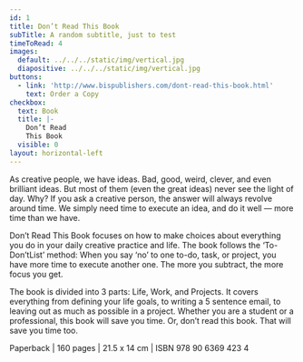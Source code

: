 ```yaml
---
id: 1
title: Don’t Read This Book
subTitle: A random subtitle, just to test
timeToRead: 4
images:
  default: ../../../static/img/vertical.jpg
  diapositive: ../../../static/img/vertical.jpg
buttons:
  - link: 'http://www.bispublishers.com/dont-read-this-book.html'
    text: Order a Copy
checkbox:
  text: Book
  title: |-
    Don’t Read
    This Book
  visible: 0
layout: horizontal-left
---
```


As creative people, we have ideas. Bad, good, weird, clever, and even brilliant ideas. But most of them (even the great ideas) never see the light of day. Why? If you ask a creative person, the answer will always revolve around time. We simply need time to execute an idea, and do it well — more time than we have.

Don’t Read This Book focuses on how to make choices about everything you do in your daily creative practice and life. The book follows the ‘To-Don’tList’ method: When you say ‘no’ to one to-do, task, or project, you have more time to execute another one. The more you subtract, the more focus you get.

The book is divided into 3 parts: Life, Work, and Projects. It covers everything from defining your life goals, to writing a 5 sentence email, to leaving out as much as possible in a project. Whether you are a student or a professional, this book will save you time. Or, don’t read this book. That will save you time too.

Paperback | 160 pages | 21.5 x 14 cm | ISBN 978 90 6369 423 4
